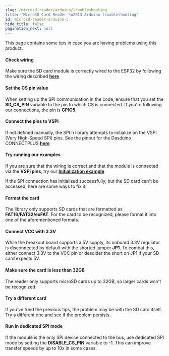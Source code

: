 ```yaml
---
slug: /microsd-reader/arduino/troubleshooting
title: "MicroSD Card Reader \u2013 Arduino troubleshooting"
id: microsd-reader-arduino-3
hide_title: false
pagination_next: null
---
```

This page contains some tips in case you are having problems using this product.

<ExpandableSection title="The SPI communication won't initialize!">

#### Check wiring
Make sure the SD card module is correctly wired to the ESP32 by following the wiring described [**here**](/microsd-reader/arduino/geting-started#connections/)

#### Set the CS pin value
When setting up the SPI communication in the code, ensure that you set the **SD_CS_PIN** variable to the pin to which CS is connected. If you're following our connections, the pin is **GPIO5**.

#### Connect the pins to VSPI
If not defined manually, the SPI.h library attempts to initialize on the VSPI (Very High-Speed SPI) pins. See the pinout for the Dasduino CONNECTPLUS [**here**](https://soldered.com/productdata/2022/06/Dasduino-CONNECTPLUS.png)

#### Try running our examples
If you are sure that the wiring is correct and that the module is connected via the **VSPI pins**, try our [**Initialization example**](/microsd-reader/arduino/initializing-the-SD-Card/)

</ExpandableSection>

<ExpandableSection title="I can't access the SD card!">

If the SPI connection has initialized successfully, but the SD card can't be accessed, here are some ways to fix it:

#### Format the card
The library only supports SD cards that are formatted as **FAT16/FAT32/exFAT**. For the card to be recognized, please format it into one of the aforementioned formats.

#### Connect VCC with 3.3V
While the breakout board supports a 5V supply, its onboard 3.3V regulator is disconnected by default with the shorted jumper **JP1**. To combat this, either connect 3.3V to the VCC pin or desolder the short on JP1 if your SD card expects 5V.

#### Make sure the card is less than 32GB
The reader only supports microSD cards up to 32GB, so larger cards won't be recognized.

#### Try a different card
If you've tried the previous tips, the problem may be with the SD card itself. Try a different one and see if the problem persists.

</ExpandableSection>

<ExpandableSection title="Reading/Writing data is so slow!">

#### Run in dedicated SPI mode
If the module is the only SPI device connected to the bus, use dedicated SPI mode by setting the **DISABLE_CS_PIN** variable to -1. This can improve transfer speeds by up to 10x in some cases.

</ExpandableSection>